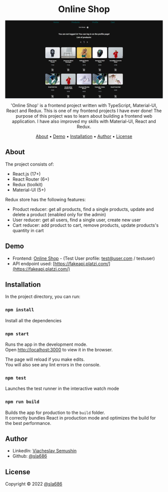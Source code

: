 <div align="center">

# Online Shop

<img align="center" alt="Online Shop Screenshot" src="./OnlineShop.png" />

'Online Shop' is a frontend project written with TypeScript, Material-UI, React and Redux. This is one of my frontend projects I have ever done!
The purpose of this project was to learn about building a frontend web application. I have also improved my skills with Material-UI, React and Redux.

[About](#about) •
[Demo](#demo) •
[Installation](#installation) •
[Author](#author) •
[License](#license)

</div>

## About

The project consists of:

- React.js (17+)
- React Router (6+)
- Redux (toolkit)
- Material-UI (5+)

Redux store has the following features:

- Product reducer: get all products, find a single products, update and delete a product (enabled only for the admin)
- User reducer: get all users, find a single user, create new user
- Cart reducer: add product to cart, remove products, update products's quantity in cart

## Demo

- Frontend: [Online Shop](https://online-store-project-sla686.netlify.app/) - (Test User profile: test@user.com / testuser)
- API endpoint used: [https://fakeapi.platzi.com/](https://fakeapi.platzi.com/)

## Installation

In the project directory, you can run:

### `npm install`

Install all the dependencies

### `npm start`

Runs the app in the development mode.\
Open [http://localhost:3000](http://localhost:3000) to view it in the browser.

The page will reload if you make edits.\
You will also see any lint errors in the console.

### `npm test`

Launches the test runner in the interactive watch mode

### `npm run build`

Builds the app for production to the `build` folder.\
It correctly bundles React in production mode and optimizes the build for the best performance.

## Author

- LinkedIn: [Viacheslav Semushin](https://www.linkedin.com/in/viacheslav-semushin/)
- Github: [@sla686](https://github.com/sla686)

## License

Copyright © 2022 [@sla686](https://github.com/sla686) </br>
